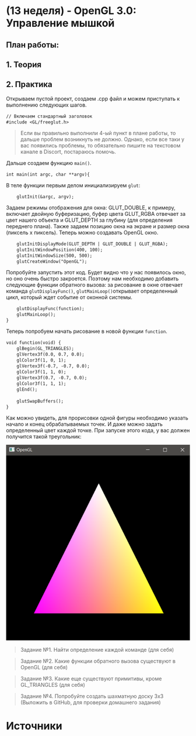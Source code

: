 # (13 неделя) - OpenGL 3.0: Управление мышкой



## План работы: 

## 1. Теория

## 2. Практика

Открываем пустой проект, создаем .cpp файл и можем приступать к выполнению следующих шагов.

```
// Включаем стандартный заголовок
#include <GL/freeglut.h>
```

> Если вы правильно выполнили 4-ый пункт в плане работы, то дальше проблем возникнуть не должно. Однако, если все таки у вас появились проблемы, то обязательно пишите на текстовом канале в Discort, постараюсь помочь.

Дальше создаем функцию `main()`. 

```
int main(int argc, char **argv){
```

В теле функции первым делом инициализируем `glut`:

```
	glutInit(&argc, argv);
```

Задаем режимы отображения для окна: GLUT_DOUBLE, к примеру, включает двойную буферизацию, буфер цвета GLUT_RGBA отвечает за цвет нашего объекта и GLUT_DEPTH за глубину (для определения переднего плана). Также задаем позицию окна на экране и размер окна (пиксель х пиксель). Теперь можно создавать OpenGL окно.

```
	glutInitDisplayMode(GLUT_DEPTH | GLUT_DOUBLE | GLUT_RGBA);
	glutInitWindowPosition(400, 100);
	glutInitWindowSize(500, 500);
	glutCreateWindow("OpenGL");
```

Попробуйте запустить этот код. Будет видно что у нас появилось окно, но оно очень быстро закроется. Поэтому нам необходимо добавить следующие функции обратного вызова: за рисование в окне отвечает команда `glutDisplayFunc()`, `glutMainLoop()`открывает определенный цикл, который ждет событие от оконной системы. 

```
	glutDisplayFunc(function);
	glutMainLoop();
}
```

Теперь попробуем начать рисование в новой функции `function`. 

	void function(void) {
	    glBegin(GL_TRIANGLES);
	    glVertex3f(0.0, 0.7, 0.0);
	    glColor3f(1, 0, 1);
	    glVertex3f(-0.7, -0.7, 0.0);
	    glColor3f(1, 1, 0);
	    glVertex3f(0.7, -0.7, 0.0);
	    glColor3f(1, 1, 1);
	    glEnd();
	
	    glutSwapBuffers();
	}
Как можно увидеть, для прорисовки одной фигуры необходимо указать начало и конец обрабатываемых точек. И даже можно задать определенный цвет каждой точке. При запуске этого кода, у вас должен получится такой треугольник:

![Image alt](https://github.com/aktumar/Learning_Computer_Graphics/blob/master/lessons/images/Lesson1_OpenGL_2.0.png)


> Задание №1. Найти определение каждой команде (для себя)

> Задание №2. Какие функции обратного вызова существуют в OpenGL (для себя)

> Задание №3. Какие еще существуют примитивы, кроме GL_TRIANGLES (для себя)

> Задание №4. Попробуйте создать шахматную доску 3х3 (Выложить в GitHub, для проверки домашнего задания)

# Источники

